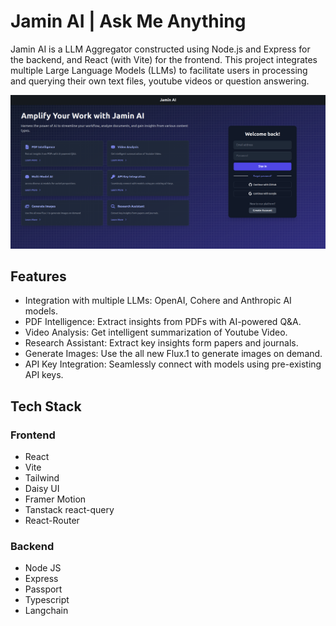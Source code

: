# Jamin AI | Ask Me Anything

Jamin AI is a LLM Aggregator constructed using Node.js and Express for the backend, and React (with Vite) for the frontend. This project integrates multiple Large Language Models (LLMs) to facilitate users in processing and querying their own text files, youtube videos or question answering.

![alt text](img/jaminFrontPage.png)

## Features

- Integration with multiple LLMs: OpenAI, Cohere and Anthropic AI models.
- PDF Intelligence: Extract insights from PDFs with AI-powered Q&A.
- Video Analysis: Get intelligent summarization of Youtube Video.
- Research Assistant: Extract key insights form papers and journals.
- Generate Images: Use the all new Flux.1 to generate images on demand.
- API Key Integration: Seamlessly connect with models using pre-existing API keys.

## Tech Stack

### Frontend

- React
- Vite
- Tailwind
- Daisy UI
- Framer Motion
- Tanstack react-query
- React-Router

### Backend

- Node JS
- Express
- Passport
- Typescript
- Langchain
<!-- 
### DB Schema

<img src="/img/dbSchemaJamin.png" width = "640" alt="Database Schema"/> -->
